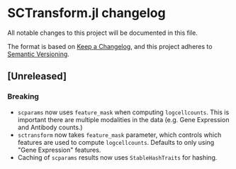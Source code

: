 # SCTransform.jl changelog

All notable changes to this project will be documented in this file.

The format is based on [Keep a Changelog](https://keepachangelog.com/en/1.0.0/),
and this project adheres to [Semantic Versioning](https://semver.org/spec/v2.0.0.html).

## [Unreleased]

### Breaking

* `scparams` now uses `feature_mask` when computing `logcellcounts`. This is important there are multiple modalities in the data (e.g. Gene Expression and Antibody counts.)
* `sctransform` now takes `feature_mask` parameter, which controls which features are used to compute `logcellcounts`. Defaults to only using "Gene Expression" features.
* Caching of `scparams` results now uses `StableHashTraits` for hashing.
